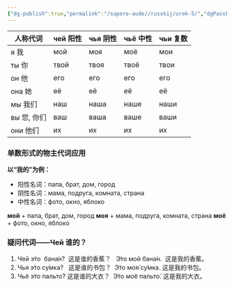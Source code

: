 ```yaml
---
{"dg-publish":true,"permalink":"/sapere-aude//russkij/urok-5/","dgPassFrontmatter":true}
---
```




| 人称代词 | чей 阳性 | чья 阴性 | чьё 中性 | чьи 复数 |
| ---- | ---- | ---- | ---- | ---- |
| я 我 | мой | моя | моё | мои |
| ты 你 | твой | твоя | твоё | твои |
| он 他 | его | его | его | его |
| она 她 | её | её | её | её |
| мы 我们 | наш | наша | наше | наши |
| вы 您, 你们 | ваш | ваша | ваше | ваши |
| они 他们 | их | их | их | их |

### 单数形式的物主代词应用

**以“我的”为例：**

- 阳性名词：папа, брат, дом, город
- 阴性名词：мама, подруга, комната, страна
- 中性名词：фото, окно, яблоко

**мой** + папа, брат, дом, город
**моя** + мама, подруга, комната, страна
**моё** + фото, окно, яблоко

### 疑问代词——Чей 谁的？

1. Чей э́то  бана́н?  这是谁的香蕉？   Э́то мой бана́н.  这是我的香蕉。
2. Чья э́то су́мка?   这是谁的书包？  Э́то моя́ су́мка. 这是我的书包。
3. Чьё э́то пальто́? 这是谁的大衣？  Э́то моё пальто́. 这是我的大衣。

